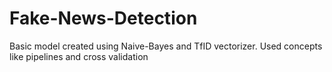 # Fake-News-Detection

Basic model created using Naive-Bayes and TfID vectorizer. Used concepts like pipelines and cross validation
